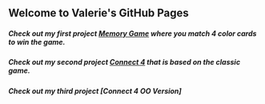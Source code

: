 ## Welcome to Valerie's GitHub Pages

##### Check out my first project [Memory Game](https://valerierosen.github.io/MemoryGame/) where you match 4 color cards to win the game. 

##### Check out my second project [Connect 4](https://valerierosen.github.io/Connect4/) that is based on the classic game. 

##### Check out my third project [Connect 4 OO Version]
